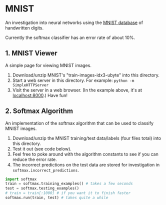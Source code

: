 # MNIST

An investigation into neural networks using the [MNIST database](http://yann.lecun.com/exdb/mnist/) of handwritten digits.

Currently the softmax classifier has an error rate of about 10%.

## 1. MNIST Viewer

A simple page for viewing MNIST images.

1. Download/unzip MNIST's "train-images-idx3-ubyte" into this directory.
2. Start a web server in this directory. For example: `python -m SimpleHTTPServer`
3. Visit the server in a web browser. (In the example above, it's at [localhost:8000](http://localhost:8000).) Have fun!

## 2. Softmax Algorithm

An implementation of the softmax algorithm that can be used to classify MNIST images.

1. Download/unzip the MNIST training/test data/labels (four files total) into this directory.
2. Test it out (see code below).
3. Feel free to poke around with the algorithm constants to see if you can reduce the error rate.
4. The incorrect predictions on the test data are stored for investigation in `softmax.incorrect_predictions`.

```python
import softmax
train = softmax.training_examples() # takes a few seconds
test = softmax.testing_examples()
# train = train[:1000] # if you want it to finish faster
softmax.run(train, test) # takes quite a while
```

